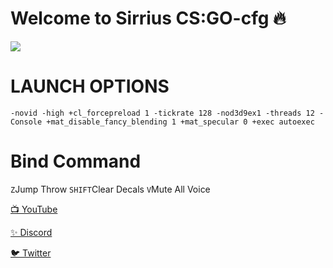# Welcome to Sirrius CS:GO-cfg 🔥

![](https://media3.giphy.com/media/Fbi8P0yE3YF4J4zcl3/giphy.gif?cid=790b7611539c1842ca3f362e517528059542d0948e3fc434&rid=giphy.gif&ct=g)


# LAUNCH OPTIONS

`-novid -high +cl_forcepreload 1 -tickrate 128 -nod3d9ex1 -threads 12 -Console +mat_disable_fancy_blending 1 +mat_specular 0 +exec autoexec`

# Bind Command

`Z`Jump Throw  `SHIFT`Clear Decals  `V`Mute All Voice 



[📺 YouTube](https://www.youtube.com/channel/UCEKm5HWa_NcVglsMKdMHQcQ)

[✨ Discord](https://discord.gg/YtzDYncHVp)

[🐦 Twitter](https://twitter.com/ssefacelebi)
